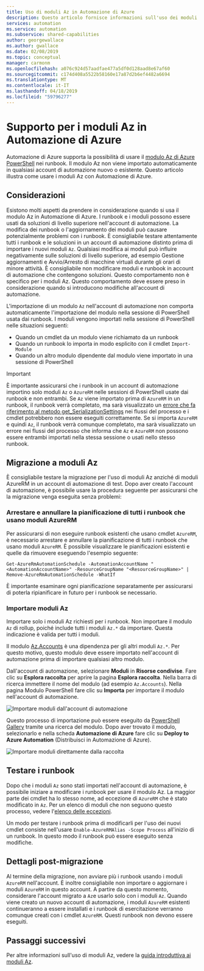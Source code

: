 ```yaml
---
title: Uso di moduli Az in Automazione di Azure
description: Questo articolo fornisce informazioni sull'uso dei moduli Az in Automazione di Azure
services: automation
ms.service: automation
ms.subservice: shared-capabilities
author: georgewallace
ms.author: gwallace
ms.date: 02/08/2019
ms.topic: conceptual
manager: carmonm
ms.openlocfilehash: a076c924d57aadfae477a5df0d128aad8e67af60
ms.sourcegitcommit: c174d408a5522b58160e17a87d2b6ef4482a6694
ms.translationtype: MT
ms.contentlocale: it-IT
ms.lasthandoff: 04/18/2019
ms.locfileid: "59796277"
---
```

# <a name="az-module-support-in-azure-automation"></a>Supporto per i moduli Az in Automazione di Azure

Automazione di Azure supporta la possibilità di usare il [modulo Az di Azure PowerShell](/powershell/azure/new-azureps-module-az?view=azps-1.1.0) nei runbook. Il modulo Az non viene importato automaticamente in qualsiasi account di automazione nuovo o esistente. Questo articolo illustra come usare i moduli Az con Automazione di Azure.

## <a name="considerations"></a>Considerazioni

Esistono molti aspetti da prendere in considerazione quando si usa il modulo Az in Automazione di Azure. I runbook e i moduli possono essere usati da soluzioni di livello superiore nell'account di automazione. La modifica dei runbook o l'aggiornamento dei moduli può causare potenzialmente problemi con i runbook. È consigliabile testare attentamente tutti i runbook e le soluzioni in un account di automazione distinto prima di importare i nuovi moduli `Az`. Qualsiasi modifica ai moduli può influire negativamente sulle soluzioni di livello superiore, ad esempio Gestione aggiornamenti e Avvio/Arresto di macchine virtuali durante gli orari di minore attività. È consigliabile non modificare moduli e runbook in account di automazione che contengono soluzioni. Questo comportamento non è specifico per i moduli Az. Questo comportamento deve essere preso in considerazione quando si introducono modifiche all'account di automazione.

L'importazione di un modulo `Az` nell'account di automazione non comporta automaticamente l'importazione del modulo nella sessione di PowerShell usata dai runbook. I moduli vengono importati nella sessione di PowerShell nelle situazioni seguenti:

* Quando un cmdlet da un modulo viene richiamato da un runbook
* Quando un runbook lo importa in modo esplicito con il cmdlet `Import-Module`
* Quando un altro modulo dipendente dal modulo viene importato in una sessione di PowerShell

> [!IMPORTANT]
> È importante assicurarsi che i runbook in un account di automazione importino solo moduli `Az` o `AzureRM` nelle sessioni di PowerShell usate dai runbook e non entrambi. Se `Az` viene importato prima di `AzureRM` in un runbook, il runbook verrà completato, ma sarà visualizzato un [errore che fa riferimento al metodo get_SerializationSettings](troubleshoot/runbooks.md#get-serializationsettings) nei flussi del processo e i cmdlet potrebbero non essere eseguiti correttamente. Se si importa `AzureRM` e quindi `Az`, il runbook verrà comunque completato, ma sarà visualizzato un errore nei flussi del processo che informa che `Az` e `AzureRM` non possono essere entrambi importati nella stessa sessione o usati nello stesso runbook.

## <a name="migrating-to-az-modules"></a>Migrazione a moduli Az

È consigliabile testare la migrazione per l'uso di moduli Az anziché di moduli AzureRM in un account di automazione di test. Dopo aver creato l'account di automazione, è possibile usare la procedura seguente per assicurarsi che la migrazione venga eseguita senza problemi:

### <a name="stop-and-unschedule-all-runbook-that-uses-azurerm-modules"></a>Arrestare e annullare la pianificazione di tutti i runbook che usano moduli AzureRM

Per assicurarsi di non eseguire runbook esistenti che usano cmdlet `AzureRM`, è necessario arrestare e annullare la pianificazione di tutti i runbook che usano moduli `AzureRM`. È possibile visualizzare le pianificazioni esistenti e quelle da rimuovere eseguendo l'esempio seguente:

  ```powershell-interactive
  Get-AzureRmAutomationSchedule -AutomationAccountName "<AutomationAccountName>" -ResourceGroupName "<ResourceGroupName>" | Remove-AzureRmAutomationSchedule -WhatIf
  ```

È importante esaminare ogni pianificazione separatamente per assicurarsi di poterla ripianificare in futuro per i runbook se necessario.

### <a name="import-the-az-modules"></a>Importare moduli Az

Importare solo i moduli Az richiesti per i runbook. Non importare il modulo `Az` di rollup, poiché include tutti i moduli `Az.*` da importare. Questa indicazione è valida per tutti i moduli.

Il modulo [Az.Accounts](https://www.powershellgallery.com/packages/Az.Accounts/1.1.0) è una dipendenza per gli altri moduli `Az.*`. Per questo motivo, questo modulo deve essere importato nell'account di automazione prima di importare qualsiasi altro modulo.

Dall'account di automazione, selezionare **Moduli** in **Risorse condivise**. Fare clic su **Esplora raccolta** per aprire la pagina **Esplora raccolta**.  Nella barra di ricerca immettere il nome del modulo (ad esempio `Az.Accounts`). Nella pagina Modulo PowerShell fare clic su **Importa** per importare il modulo nell'account di automazione.

![Importare moduli dall'account di automazione](media/az-modules/import-module.png)

Questo processo di importazione può essere eseguito da [PowerShell Gallery](https://www.powershellgallery.com) tramite una ricerca del modulo. Dopo aver trovato il modulo, selezionarlo e nella scheda **Automazione di Azure** fare clic su **Deploy to Azure Automation** (Distribuisci in Automazione di Azure).

![Importare moduli direttamente dalla raccolta](media/az-modules/import-gallery.png)

## <a name="test-your-runbooks"></a>Testare i runbook

Dopo che i moduli `Az` sono stati importati nell'account di automazione, è possibile iniziare a modificare i runbook per usare il modulo Az. La maggior parte dei cmdlet ha lo stesso nome, ad eccezione di `AzureRM` che è stato modificato in `Az`. Per un elenco di moduli che non seguono questo processo, vedere l'[elenco delle eccezioni](/powershell/azure/migrate-from-azurerm-to-az?view=azps-1.1.0#change-module-imports-and-cmdlet-names).

Un modo per testare i runbook prima di modificarli per l'uso dei nuovi cmdlet consiste nell'usare `Enable-AzureRMAlias -Scope Process` all'inizio di un runbook. In questo modo il runbook può essere eseguito senza modifiche.

## <a name="after-migration-details"></a>Dettagli post-migrazione

Al termine della migrazione, non avviare più i runbook usando i moduli `AzureRM` nell'account. È inoltre consigliabile non importare o aggiornare i moduli `AzureRM` in questo account. A partire da questo momento, considerare l'account migrato a `Az`e usarlo solo con i moduli `Az`. Quando viene creato un nuovo account di automazione, i moduli `AzureRM` esistenti continueranno a essere installati e i runbook di esercitazione verranno comunque creati con i cmdlet `AzureRM`. Questi runbook non devono essere eseguiti.

## <a name="next-steps"></a>Passaggi successivi

Per altre informazioni sull'uso di moduli Az, vedere la [guida introduttiva ai moduli Az](/powershell/azure/get-started-azureps?view=azps-1.1.0).

